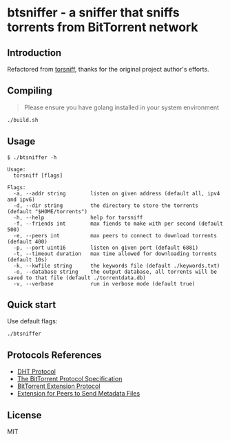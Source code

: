 btsniffer - a sniffer that sniffs torrents from BitTorrent network
======================================

## Introduction

Refactored from [torsniff](https://github.com/fanpei91/torsniff), thanks for the original project author's efforts.

## Compiling

> Please ensure you have golang installed in your system environment
```bash
./build.sh
```

## Usage

```
$ ./btsniffer -h

Usage:
  torsniff [flags]

Flags:
  -a, --addr string        listen on given address (default all, ipv4 and ipv6)
  -d, --dir string         the directory to store the torrents (default "$HOME/torrents")
  -h, --help               help for torsniff
  -f, --friends int        max fiends to make with per second (default 500)
  -e, --peers int          max peers to connect to download torrents (default 400)
  -p, --port uint16        listen on given port (default 6881)
  -t, --timeout duration   max time allowed for downloading torrents (default 10s)
  -k, --kwfile string      the keywords file (default ./keywords.txt)
  -o, --database string    the output database, all torrents will be saved to that file (default ./torrentdata.db)
  -v, --verbose            run in verbose mode (default true)
```

## Quick start
Use default flags:

`./btsniffer`


## Protocols References
- [DHT Protocol](http://www.bittorrent.org/beps/bep_0005.html)
- [The BitTorrent Protocol Specification](http://www.bittorrent.org/beps/bep_0003.html)
- [BitTorrent  Extension Protocol](http://www.bittorrent.org/beps/bep_0010.html)
- [Extension for Peers to Send Metadata Files](http://www.bittorrent.org/beps/bep_0009.html)

## License
MIT
